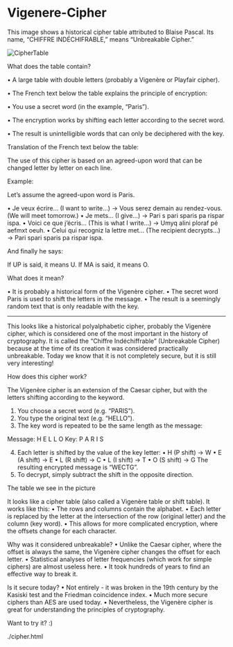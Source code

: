 # Vigenere-Cipher
This image shows a historical cipher table attributed to Blaise Pascal. Its name, “CHIFFRE INDÉCHIFRABLE,” means “Unbreakable Cipher.”

![CipherTable](dictionnairedech00poug_0081.png)

What does the table contain?

• A large table with double letters (probably a Vigenère or Playfair cipher).

• The French text below the table explains the principle of encryption:

• You use a secret word (in the example, “Paris”).

• The encryption works by shifting each letter according to the secret word.

• The result is unintelligible words that can only be deciphered with the key.

Translation of the French text below the table:

The use of this cipher is based on an agreed-upon word that can be changed letter by letter on each line.

Example:

Let’s assume the agreed-upon word is Paris.

• Je veux écrire… (I want to write…) → Vous serez demain au rendez-vous. (We will meet tomorrow.)
• Je mets… (I give…) → Pari s pari sparis pa rispar ispa.
• Voici ce que j’écris… (This is what I write…) → Umyq alini ploraf pé aefmxt oeuh.
• Celui qui recogniz la lettre met… (The recipient decrypts…) → Pari spari sparis pa rispar ispa.

And finally he says:

If UP is said, it means U. If MA is said, it means O.

What does it mean?

• It is probably a historical form of the Vigenère cipher.
• The secret word Paris is used to shift the letters in the message.
• The result is a seemingly random text that is only readable with the key.

---

This looks like a historical polyalphabetic cipher, probably the Vigenère cipher, which is considered one of the most important in the history of cryptography. It is called the “Chiffre Indéchiffrable” (Unbreakable Cipher) because at the time of its creation it was considered practically unbreakable. Today we know that it is not completely secure, but it is still very interesting!

How does this cipher work?

The Vigenère cipher is an extension of the Caesar cipher, but with the letters shifting according to the keyword.
1. You choose a secret word (e.g. “PARIS”).
2. You type the original text (e.g. “HELLO”).
3. The key word is repeated to be the same length as the message:

Message: H E L L O
Key: P A R I S

4. Each letter is shifted by the value of the key letter:
• H (P shift) → W
• E (A shift) → E
• L (R shift) → C
• L (I shift) → T
• O (S shift) → G
The resulting encrypted message is “WECTG”.
5. To decrypt, simply subtract the shift in the opposite direction.

The table we see in the picture

It looks like a cipher table (also called a Vigenère table or shift table). It works like this:
• The rows and columns contain the alphabet.
• Each letter is replaced by the letter at the intersection of the row (original letter) and the column (key word).
• This allows for more complicated encryption, where the offsets change for each character.

Why was it considered unbreakable?
• Unlike the Caesar cipher, where the offset is always the same, the Vigenère cipher changes the offset for each letter.
• Statistical analyses of letter frequencies (which work for simple ciphers) are almost useless here.
• It took hundreds of years to find an effective way to break it.

Is it secure today?
• Not entirely - it was broken in the 19th century by the Kasiski test and the Friedman coincidence index.
• Much more secure ciphers than AES are used today.
• Nevertheless, the Vigenère cipher is great for understanding the principles of cryptography.

Want to try it? :)

./cipher.html